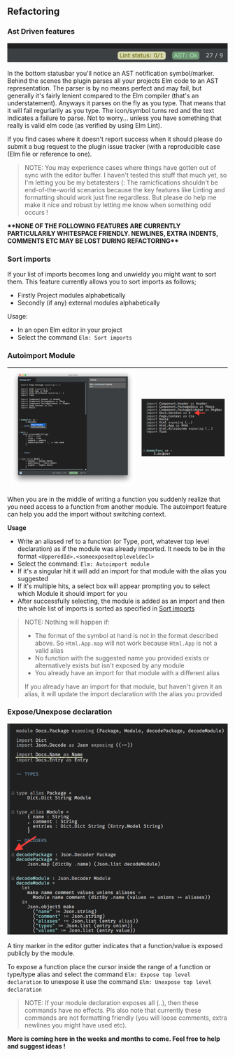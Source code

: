 ## Refactoring

### **Ast Driven features**

![](/assets/ast-status.png)

In the bottom statusbar you'll notice an AST notification symbol\/marker. Behind the scenes the plugin parses all your projects Elm code to an AST representation. The parser is by no means perfect and may fail, but generally it's fairly lenient compared to the Elm compiler \(that's an understatement\). Anyways it parses on the fly as you type. That means that it will fail regurlarily as you type. The icon\/symbol turns red and the text indicates a failure to parse. Not to worry... unless you have something that really is valid elm code \(as verified by using Elm Lint\).

If you find cases where it doesn't report success when it should please do submit a bug request to the plugin issue tracker \(with a reproducible case \(Elm file or reference to one\).

> NOTE: You may experience cases where things have gotten out of sync with the editor buffer. I haven't tested this stuff that much yet, so I'm letting you be my betatesters \(: The ramicfications shouldn't be end-of-the-world scenarios because the key features like Linting and formatting should work just fine regardless. But please do help me make it nice and robust by letting me know when something odd occurs !

**\*\*NONE OF THE FOLLOWING FEATURES ARE CURRENTLY PARTICULARILY WHITESPACE FRIENDLY. NEWLINES, EXTRA INDENTS, COMMENTS ETC MAY BE LOST DURING REFACTORING\*\***

### Sort imports

If your list of imports becomes long and unwieldy you might want to sort them. This feature currently allows you to sort imports as follows;

* Firstly Project modules alphabetically
* Secondly \(if any\) external modules alphabetically

Usage:

* In an open Elm editor in your project
* Select the command `Elm: Sort imports`

### Autoimport Module

| ![](/assets/autoimport.png) | ![](/assets/autoimport2.png) |
| --- | --- |

When you are in the middle of writing a function you suddenly realize that you need access to a function from another module. The autoimport feature can help you add the import without switching context.

**Usage**

* Write an aliased ref to a function \(or Type, port, whatever top level declaration\) as if the module was already imported. It needs to be in the format `<UpperedId>.<someexposedtopleveldecl>`
* Select the command: `Elm: Autoimport module`
* If it's a singular hit it will add an import for that module with the alias you suggested
* If it's multiple hits, a select box will appear prompting you to select which Module it should import for you
* After successfully selecting, the module is added as an import and then the whole list of imports is sorted as specified in [Sort imports](#sort-imports)

> NOTE: Nothing will happen if:
> 
> * The format of the symbol at hand is not in the format described above. So `Html.App.map` will not work because `Html.App` is not a valid alias
> * No function with the suggested name you provided exists or alternatively exists but isn't exposed by any module
> * You already have an import for that module with a different alias
> 
> If you already have an import for that module, but haven't given it an alias, it will update the import declaration with the alias you provided

### **Expose\/Unexpose declaration**

![](/assets/expose.png)

A tiny marker in the editor gutter indicates that a function\/value is exposed publicly by the module.

To expose a function place the cursor inside the range of a function or type\/type alias and select the command `Elm: Expose top level declaration` to unexpose it use the command `Elm: Unexpose top level declaration`

> NOTE: If your module declaration exposes all \(..\), then these commands have no effects. Pls also note that currently these commands are not formatting friendly \(you will loose comments, extra newlines you might have used etc\).

**More is coming here in the weeks and months to come. Feel free to help and suggest ideas !**

